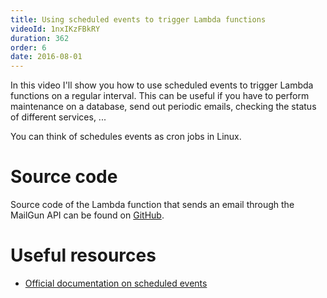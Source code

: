 ```yaml
---
title: Using scheduled events to trigger Lambda functions
videoId: 1nxIKzFBkRY
duration: 362
order: 6
date: 2016-08-01
---
```


In this video I'll show you how to use scheduled events to trigger Lambda functions on a regular interval. This can be useful if you have to perform maintenance on a database, send out periodic emails, checking the status of different services, ...

You can think of schedules events as cron jobs in Linux.

# Source code
Source code of the Lambda function that sends an email through the MailGun API can be found on <a href="https://github.com/SavjeeTutorials/getting-started-with-lambda/tree/master/06-scheduled-events-to-trigger-lambda" target="_blank">GitHub</a>.

# Useful resources
* <a href="http://docs.aws.amazon.com/lambda/latest/dg/with-scheduled-events.html" target="_blank">Official documentation on scheduled events</a>